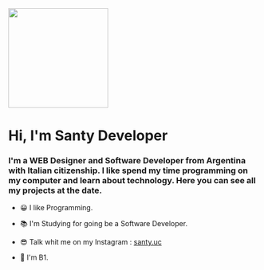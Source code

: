 <div id="header" aling="center">
    <img src="https://cdn.vectorstock.com/i/preview-1x/14/95/banner-software-ui-and-development-for-different-vector-37731495.jpg" width="200">
    <h1 aling="center">Hi, I'm Santy Developer</h1>
    <h3 aling="center">I'm a WEB Designer and Software Developer from Argentina with Italian citizenship. I like spend my time programming on my computer and learn about technology. Here you can see all my projects at the date.</h3>
</div>

- 😀 I like Programming.

- 📚 I'm Studying for going be a Software Developer.
  
- 😎 Talk whit me on my Instagram : [santy.uc](https://instagram.com/santy.uc?igshid=MzRlODBiNWFlZA==)
  
- 🏴󠁧󠁢󠁥󠁮󠁧󠁿 I'm B1.
